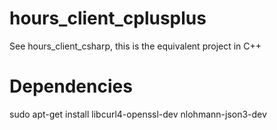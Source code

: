 # hours_client_cplusplus
See hours_client_csharp, this is the equivalent project in C++

# Dependencies

sudo apt-get install libcurl4-openssl-dev nlohmann-json3-dev
